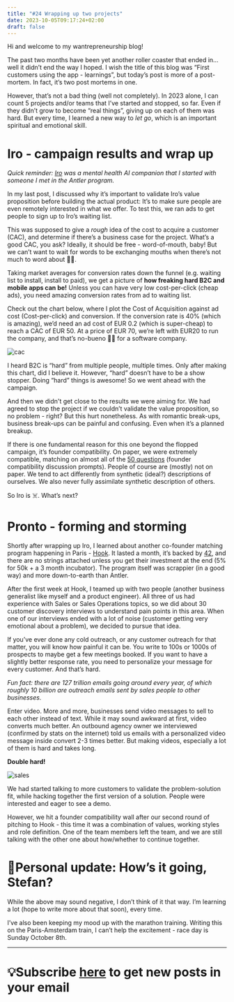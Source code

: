 ```yaml
---
title: "#24 Wrapping up two projects"
date: 2023-10-05T09:17:24+02:00
draft: false
---
```


Hi and welcome to my wantrepreneurship blog!

The past two months have been yet another roller coaster that ended in… well it didn’t end the way I hoped. I wish the title of this blog was “First customers using the app - learnings”, but today’s post is more of a post-mortem. In fact, it’s two post mortems in one. 

However, that’s not a bad thing (well not completely). In 2023 alone, I can count 5 projects and/or teams that I’ve started and stopped, so far. Even if they didn’t grow to become “real things”, giving up on each of them was hard. But every time, I learned a new way to *let go*, which is an important spiritual and emotional skill. 

# Iro - campaign results and wrap up

*Quick reminder: [Iro](https://heyiro.com/) was a mental health AI companion that I started with someone I met in the Antler program.* 

In my last post, I discussed why it’s important to validate Iro’s value proposition before building the actual product: It’s to make sure people are even remotely interested in what we offer. To test this, we ran ads to get people to sign up to Iro’s waiting list. 

This was supposed to give a *rough* idea of the cost to acquire a customer (CAC), and determine if there’s a business case for the project. What’s a good CAC, you ask? Ideally, it should be free - word-of-mouth, baby! But we can’t want to wait for words to be exchanging mouths when there’s not much to word about 🤷‍♂️. 

Taking market averages for conversion rates down the funnel (e.g. waiting list to install, install to paid), we get a picture of **how freaking hard B2C and mobile apps can be!** Unless you can have very low cost-per-click (cheap ads), you need amazing conversion rates from ad to waiting list. 

Check out the chart below, where I plot the Cost of Acquisition against ad cost (Cost-per-click) and conversion. If the conversion rate is 40% (which is amazing), we’d need  an ad cost of EUR 0.2 (which is super-cheap) to reach a CAC of EUR 50. At a price of EUR 70, we’re left with EUR20 to run the company, and that’s no-bueno 🙅‍♂️ for a software company.

![cac](/iro_wrapup/cac.png#center)

I heard B2C is “hard” from multiple people, multiple times. Only after making this chart, did I believe it. However, “hard” doesn’t have to be a show stopper. Doing “hard” things is awesome! So we went ahead with the campaign. 

And then we didn't get close to the results we were aiming for. We had agreed to stop the project if we couldn’t validate the value proposition, so no problem - right? But this hurt nonetheless. As with romantic break-ups, business break-ups can be painful and confusing. Even when it’s a planned breakup. 

If there is one fundamental reason for this one beyond the flopped campaign, it’s founder compatibility. On paper, we were extremely compatible, matching on almost all of the [50 questions](https://proof-assets.s3.amazonaws.com/firstround/50%20Questions%20for%20Co-Founders.pdf) (founder compatibility discussion prompts). People of course are (mostly) not on paper. We tend to act differently from synthetic (ideal?) descriptions of ourselves. We also never fully assimilate synthetic description of others.

 

So Iro is ☠️. What’s next? 

# Pronto - forming and storming

Shortly after wrapping up Iro, I learned about another co-founder matching program happening in Paris - [Hook](https://hook.vc/co-founder-boat). It lasted a month, it’s backed by [42](https://en.wikipedia.org/wiki/42_(school)), and there are no strings attached unless you get their investment at the end (5% for 50k + a 3 month incubator). The program itself was scrappier (in a good way) and more down-to-earth than Antler.

After the first week at Hook, I teamed up with two people (another business generalist like myself and a product engineer). All three of us had experience with Sales or Sales Operations topics, so we did about 30 customer discovery interviews to understand pain points in this area. When one of our interviews ended with a lot of noise (customer getting very emotional about a problem), we decided to pursue that idea.  

If you’ve ever done any cold outreach, or any customer outreach for that matter, you will know how painful it can be. You write to 100s or 1000s of prospects to maybe get a few meetings booked. If you want to have a slightly better response rate, you need to personalize your message for every customer. And that’s hard.

*Fun fact: there are 127 trillion emails going around every year, of which roughly 10 billion are outreach emails sent by sales people to other businesses.* 

Enter video. More and more, businesses send video messages to sell to each other instead of text. While it may sound awkward at first, video converts much better. An outbound agency owner we interviewed (confirmed by stats on the internet) told us emails with a personalized video message inside convert 2-3 times better. But making videos, especially a lot of them is hard and takes long. 

**Double hard!**

![sales](/iro_wrapup/sales.png#center)

We had started talking to more customers to validate the problem-solution fit, while hacking together the first version of a solution. People were interested and eager to see a demo. 

However, we hit a founder compatibility wall after our second round of pitching to Hook - this time it was a combination of values, working styles and role definition. One of the team members left the team, and we are still talking with the other one about how/whether to continue together.  

# **🗿Personal update: How’s it going, Stefan?**

While the above may sound negative, I don’t think of it that way. I’m learning a lot (hope to write more about that soon), every time. 

I’ve also been keeping my mood up with the marathon training. Writing this on the Paris-Amsterdam train, I can’t help the excitement - race day is Sunday October 8th. 

---

# 💡Subscribe [here](https://tinyletter.com/sscortescu) to get new posts in your email

